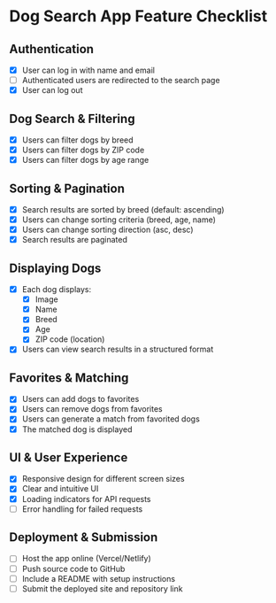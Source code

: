 # Dog Search App Feature Checklist

## Authentication
- [x] User can log in with name and email
- [ ] Authenticated users are redirected to the search page
- [x] User can log out

## Dog Search & Filtering
- [x] Users can filter dogs by breed
- [x] Users can filter dogs by ZIP code
- [x] Users can filter dogs by age range

## Sorting & Pagination
- [x] Search results are sorted by breed (default: ascending)
- [x] Users can change sorting criteria (breed, age, name)
- [x] Users can change sorting direction (asc, desc)
- [x] Search results are paginated

## Displaying Dogs
- [x] Each dog displays:
  - [x] Image
  - [x] Name
  - [x] Breed
  - [x] Age
  - [x] ZIP code (location)
- [x] Users can view search results in a structured format

## Favorites & Matching
- [x] Users can add dogs to favorites
- [x] Users can remove dogs from favorites
- [x] Users can generate a match from favorited dogs
- [x] The matched dog is displayed

## UI & User Experience
- [x] Responsive design for different screen sizes
- [x] Clear and intuitive UI
- [x] Loading indicators for API requests
- [ ] Error handling for failed requests

## Deployment & Submission
- [ ] Host the app online (Vercel/Netlify)
- [ ] Push source code to GitHub
- [ ] Include a README with setup instructions
- [ ] Submit the deployed site and repository link
